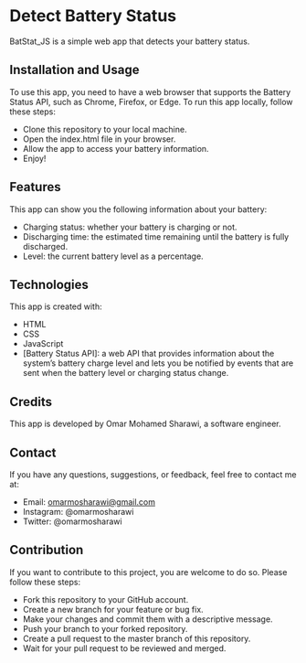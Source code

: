 # Detect Battery Status
BatStat_JS is a simple web app that detects your battery status.

## Installation and Usage

To use this app, you need to have a web browser that supports the Battery Status API, such as Chrome, Firefox, or Edge.
To run this app locally, follow these steps:
- Clone this repository to your local machine.
- Open the index.html file in your browser.
- Allow the app to access your battery information.
- Enjoy!

## Features

This app can show you the following information about your battery:

- Charging status: whether your battery is charging or not.
- Discharging time: the estimated time remaining until the battery is fully discharged.
- Level: the current battery level as a percentage.

## Technologies
This app is created with:

- HTML
- CSS
- JavaScript
- [Battery Status API]: a web API that provides information about the system’s battery charge level and lets you be notified by events that are sent when the battery level or charging status change.

## Credits
This app is developed by Omar Mohamed Sharawi, a software engineer.

## Contact
If you have any questions, suggestions, or feedback, feel free to contact me at:

- Email: omarmosharawi@gmail.com
- Instagram: @omarmosharawi
- Twitter: @omarmosharawi

## Contribution
If you want to contribute to this project, you are welcome to do so. Please follow these steps:

- Fork this repository to your GitHub account.
- Create a new branch for your feature or bug fix.
- Make your changes and commit them with a descriptive message.
- Push your branch to your forked repository.
- Create a pull request to the master branch of this repository.
- Wait for your pull request to be reviewed and merged.
